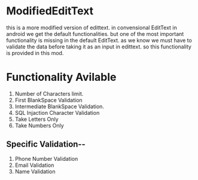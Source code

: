 # ModifiedEditText
this is a more modified version of edittext. in convensional EditText in android we get the default functionalities. but one of the most important functionality is missing in the default EditText. as we know we must have to validate the data before taking it as an input in edittext. so this functionality is provided in this mod.

# Functionality Avilable
1. Number of Characters limit.
2. First BlankSpace Validation
3. Intermediate BlankSpace Validation.
4. SQL Injaction Character Validation
5. Take Letters Only
6. Take Numbers Only

## Specific Validation--
1. Phone Number Validation
2. Email Validation
3. Name Validation